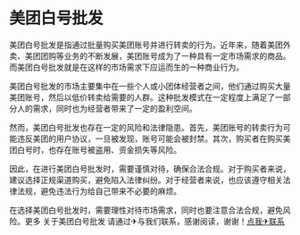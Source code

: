 # 美团白号批发

美团白号批发是指通过批量购买美团账号并进行转卖的行为。近年来，随着美团外卖、美团团购等业务的不断发展，美团账号成为了一种具有一定市场需求的商品。而美团白号批发就是在这样的市场需求下应运而生的一种商业行为。

美团白号批发的市场主要集中在一些个人或小团体经营者之间，他们通过购买大量美团账号，然后以低价转卖给需要的人群。这种批发模式在一定程度上满足了一部分人的需求，同时也为经营者带来了一定的盈利空间。

然而，美团白号批发也存在一定的风险和法律隐患。首先，美团账号的转卖行为可能违反美团的用户协议，一旦被发现，账号可能会被封禁。其次，购买者在购买美团白号时，也存在账号被盗用、资金损失等风险。

因此，在进行美团白号批发时，需要谨慎对待，确保合法合规。对于购买者来说，建议选择正规渠道购买，避免陷入法律纠纷。对于经营者来说，也应该遵守相关法律法规，避免违法行为给自己带来不必要的麻烦。

在选择美团白号批发时，需要理性对待市场需求，同时也要注意合法合规，避免风险。更多 关于美团白号批发 请通过✈与我们联系，感谢阅读，谢谢！[点我✈联系](https://d.k02.cc)
